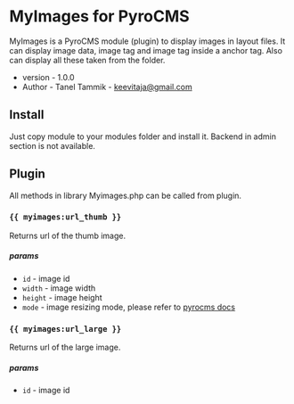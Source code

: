 # MyImages for PyroCMS

MyImages is a PyroCMS module (plugin) to display images in layout files. It can display image data, image tag and image tag inside a anchor tag. Also can display all these taken from the folder.

- version - 1.0.0
- Author  - Tanel Tammik - keevitaja@gmail.com

## Install

Just copy module to your modules folder and install it. Backend in admin section is not available.

## Plugin

All methods in library Myimages.php can be called from plugin.

### `{{ myimages:url_thumb }}`

Returns url of the thumb image.

##### params

- `id` - image id
- `width` - image width
- `height` - image height
- `mode` - image resizing mode, please refer to [pyrocms docs](http://docs.pyrocms.com/2.2/manual/plugins/files)

### `{{ myimages:url_large }}`

Returns url of the large image.

##### params

- `id` - image id
